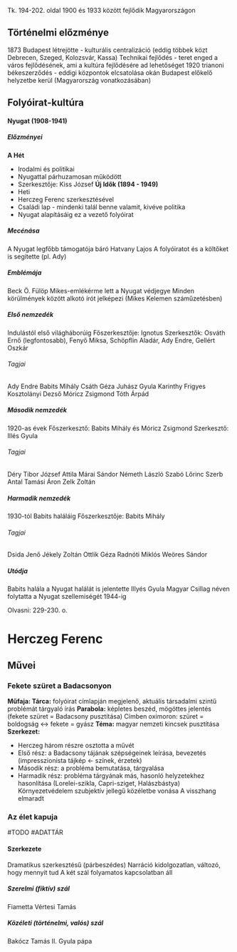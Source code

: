 Tk. 194-202. oldal
1900 és 1933 között fejlődik Magyarországon
## Történelmi előzménye
1873 Budapest létrejötte - kulturális centralizáció (eddig többek közt Debrecen, Szeged, Kolozsvár, Kassa)
Technikai fejlődés - teret enged a város fejlődésének, ami a kultúra fejlődésére ad lehetőséget
1920 trianoni békeszerződés - eddigi központok elcsatolása okán Budapest előkelő helyzetbe kerül (Magyarország vonatkozásában)
## Folyóirat-kultúra
#### Nyugat (1908-1941)
##### Előzményei
**A Hét**
- Irodalmi és politikai
- Nyugattal párhuzamosan működött
- Szerkesztője: Kiss József
**Új Idők (1894 - 1949)**
- Heti
- Herczeg Ferenc szerkesztésével
- Családi lap - mindenki talál benne valamit, kivéve politika
- Nyugat alapításáig ez a vezető folyóirat
##### Mecénása
A Nyugat legfőbb támogatója báró Hatvany Lajos
A folyóiratot és a költőket is segítette (pl. Ady)
##### Emblémája
Beck Ö. Fülöp Mikes-emlékérme lett a Nyugat védjegye
Minden körülmények között alkotó írót jelképezi (Mikes Kelemen száműzetésben)
##### Első nemzedék
Indulástól első világháborúig
Főszerkesztője: Ignotus
Szerkesztők: Osváth Ernő (legfontosabb), Fenyő Miksa, Schöpflin Aladár, Ady Endre, Gellért Oszkár
###### Tagjai
Ady Endre
Babits Mihály
Csáth Géza
Juhász Gyula
Karinthy Frigyes
Kosztolányi Dezső
Móricz Zsigmond
Tóth Árpád
##### Második nemzedék
1920-as évek
Főszerkesztő: Babits Mihály és Móricz Zsigmond
Szerkesztő: Illés Gyula
###### Tagjai
Déry Tibor
József Attila
Márai Sándor
Németh László
Szabó Lőrinc
Szerb Antal
Tamási Áron
Zelk Zoltán
##### Harmadik nemzedék
1930-tól Babits haláláig
Főszerkesztője: Babits Mihály
###### Tagjai
Dsida Jenő
Jékely Zoltán
Ottlik Géza
Radnóti Miklós
Weöres Sándor
##### Utódja
Babits halála a Nyugat halálát is jelentette
Illyés Gyula Magyar Csillag néven folytatta a Nyugat szellemiségét 1944-ig

Olvasni: 229-230. o.

# Herczeg Ferenc
## Művei
### Fekete szüret a Badacsonyon
**Műfaja: Tárca:** folyóirat címlapján megjelenő, aktuális társadalmi szintű problémát tárgyaló írás
**Parabola:** képletes beszéd, mögöttes jelentés (fekete szüret = Badacsony pusztítása)
Címben oximoron: szüret = boldogság ↔ fekete = gyász
**Téma:** magyar nemzeti kincsek pusztítása
**Szerkezet:**
- Herczeg három részre osztotta a művét
- Első rész: a Badacsony tájának szépségeinek leírása, bevezetés (impresszionista tájkép ← színek, érzetek)
- Második rész: a probléma bemutatása, tárgyalása
- Harmadik rész: probléma tárgyának más, hasonló helyzetekhez hasonlítása (Lorelei-szikla, Capri-sziget, Halászbástya)
Környezetvédelem szubjektív jellegű közéletbe vonása
A visszhang elmaradt
### Az élet kapuja
#TODO #ADATTÁR
#### Szerkezete
Dramatikus szerkesztésű (párbeszédes)
Narráció kidolgozatlan, változó, hogy mennyit tud
A két szál folyamatos kapcsolatban áll
##### Szerelmi (fiktív) szál
Fiametta
Vértesi Tamás
##### Közéleti (történelmi, valós) szál
Bakócz Tamás
II. Gyula pápa